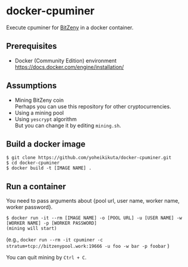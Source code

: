# docker-cpuminer
Execute cpuminer for [BitZeny](http://bitzeny.org/) in a docker container.

## Prerequisites
- Docker (Community Edition) environment  
  https://docs.docker.com/engine/installation/

## Assumptions
- Mining BitZeny coin  
  Perhaps you can use this repository for other cryptocurrencies.
- Using a mining pool
- Using `yescrypt` algorithm  
  But you can change it by editing `mining.sh`.

## Build a docker image
```
$ git clone https://github.com/yoheikikuta/docker-cpuminer.git
$ cd docker-cpuminer
$ docker build -t [IMAGE NAME] .
```

## Run a container
You need to pass arguments about {pool url, user name, worker name, worker password}.
```
$ docker run -it --rm [IMAGE NAME] -o [POOL URL] -u [USER NAME] -w [WORKER NAME] -p [WORKER PASSWORD]
(mining will start)
```
(e.g., `docker run --rm -it cpuminer -c stratum+tcp://bitzenypool.work:19666 -u foo -w bar -p foobar` )

You can quit mining by `Ctrl + C`.
